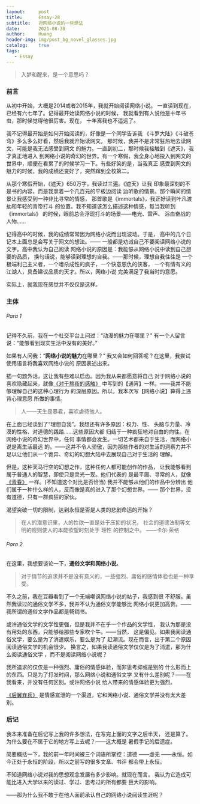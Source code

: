 ```yaml
---
layout:     post
title:      Essay-28
subtitle:   对网络小说的一些想法
date:       2021-08-30
author:     Huang
header-img: img/post_bg_novel_glasses.jpg
catalog:    true
tags:
   - Essay
---
```

> 入梦和醒来，是一个意思吗？

### 前言
从初中开始，大概是2014或者2015年，我就开始阅读网络小说。
一直读到现在，已经有六七年了。记得最开始读网络小说的时候，
我就看到有人说他是十年书虫，那时候觉得他很厉害。现在，
十年离我也不遥远了。

我不记得最开始是如何开始阅读的，好像是一个同学告诉我
《斗罗大陆》《斗破苍穹》多么多么好看，然后我就开始读网文。
那时候，我并不是非常狂热地去读网文，可能是我无法感受到网文
的魅力。一直到初二，那时候我接触到《遮天》，我才真正地进入
到网络小说的奇幻的世界。有一个寒假，我全身心地投入到网文的
世界中，顺便在看累了的时候学习一下。有些好笑的是，当我真正
感受到网文的魅力的时候，我的成绩还变好了，突然蹿到全校第二。

从那个寒假开始，《遮天》650万字，我读过三遍。《遮天》让我
印象最深刻的不是书的内容，而是我拿着一个几百元的平板边阅读
边听歌的情景。那个瞬间的情景让我感受到一种非比寻常的情感，
那首歌是《immortals》，我正好读到叶凡渡劫和年轻的青帝打斗
的位置。我不知道该怎么描述这种情感，每当我听到《immortals》
的时候，眼前总会浮现打斗的场景——电光、雷声、
浴血奋战的人物……

记得高中的时候，我的成绩常常因为网络小说而出现波动。于是，
高中的几个日记本上面总是会写关于网文的想法。——
一般都是劝诫自己不要阅读网络小说的文字。高中我认为自己阅读
网络小说的原因是：我能够从网络小说中读到自己想要的品质，
换句话说，能够读到理想的自我。——那时候，理想自我往往是
一个极端利己主义者，一个嗜杀成性的疯子，一个快意恩仇的侠客，
一个有情有义的江湖人，具备建议品质的天才。所以，网络小说
完美满足了我当时的意愿。

实际上，就我现在感觉并不仅仅是这样。

### 主体

###### Para 1
记得不久前，我在一个社交平台上问过：“动漫的魅力在哪里？”
有一个人留言说：“能够看到现实生活中没有的美好。”

如果有人问我：“**网络小说的魅力**在哪里？”
我又会如何回答呢？在这里，我尝试使用语言将我喜欢网络小说的
原因表述出来。

插一句题外话，这让我有些难以启齿。因为我从来都愿意将自己
对于网络小说的喜欢隐藏起来，就像[《对于熬夜的感触》](https://huang-feiyu.github.io/2021/08/21/Essay-26/)
中写到的【通宵】一样。——我并不能够理解自己的这种心理行为
的深层原因。所以，我本次写【网络小说】算得上违背心理意愿
所做的事情。

> 人——天生是暴君，喜欢虐待他人。

在上面已经谈到了“理想自我”。我想还有许多原因：权力、性、
头脑与力量、冷漠的性格、对道德的践踏……这些原因大都
归结于一种疯狂地对自由的向往。在网络小说的奇幻世界中，任何
事情都会发生。一切艺术都来自于生活，而网络小说是离生活最远
的。——这并不令人骄傲，因为那些作者的对生活的洞察力并不
足以让他们从一个诡异、奇幻的幻想大陆中去展现自己对于生活的
理解。

但是，这种天马行空的幻想之作，这种任何人都可能创作的作品，
让我能够看到属于普通人的智慧，即使只是灵光一现。他们代表的
是最平庸、寻常的人，就像
[《青春》](https://book.douban.com/subject/26981026/)
一样。(不知道这个对比是否恰当) 我并不能够从他们的作品中分辨出
他们属于一种什么样的人，反而像是真的进入了那个幻想世界。——
那个世界，没有道德，只有一群疯狂的家伙。

渴望突破一切的限制，达到永恒是否是人类的悲剧命运的开始？

> 在人的潜意识里，人的性欲一直是处于压抑的状况， 社会的道德法制等文明的规则使人的本能欲望时刻处于 理性 的控制之中。
> ——卡尔·荣格

###### Para 2
在这里，我想要谈论一下，**通俗文学和网络小说**。

> 对于情节的追求并不是没有意义的，一些强烈、庸俗的感情体验也是一种享受。

不久之前，我在豆瓣看到了一个无端嘲讽网络小说的帖子，我感到很
不舒服。虽然我读过的通俗文学不多，我并不认为通俗文学能够比
网络小说更加高贵。——我所谓的通俗文学作品都是畅销书。

或许通俗文学的文学性更强，但是我并不在乎一个作品的文学性，
我认为那是没有用处的东西，只能够给那些专家吹个牛。——当然，
这是偏见。如果我阅读通俗文学，要么是为了消遣娱乐，要么是为了
赶潮流。现在而言，出于第二个原因阅读通俗文学的机会很少。
换言之，如果我读通俗文学仅仅是为了消遣，那为什么阅读通俗文学
，而不是阅读网络小说呢？

我所追求的仅仅是一种强烈、庸俗的情感体验，而非思考抑或是别的
什么形而上的东西。只是为了打发时间，那么网络小说和通俗文学
又有什么差别呢？——在我看来，并没有任何区别。或许网络小说
给人带来的情感体验更为强烈。

[《后翼弃兵》](https://movie.douban.com/subject/32579283/)
是情感宣泄的一个渠道，它和网络小说、通俗文学并没有太大差别。

### 后记

我本来准备在后记写上我的许多想法，在写完上面的文字之后半天，
还是算了。为什么要在不属于它的地方写上去呢？——这大概是
暑假手记的后遗症。

简要概括一下，我的前一年时间被三个词语所掌控：道德 ——虚无
——永恒。如今正处于永恒的阶段，所以之前写的很多文章、书评
都会带上永恒。

不知道网络小说对我的思想观念发展有多少影响。就现在而言，
我认为它造成可能比进入大学以来的读过、学过、思考过的所有都要
巨大的影响。

——那为什么我不敢于在他人面前承认自己的网络小说阅读生涯呢？


